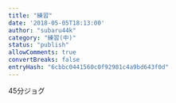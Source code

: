 ```yaml
---
title: "練習"
date: '2018-05-05T18:13:00'
author: "subaru44k"
category: "練習(中)"
status: "publish"
allowComments: true
convertBreaks: false
entryHash: "6cbbc0441560c0f92981c4a9bd643f0d"
---
```

45分ジョグ
